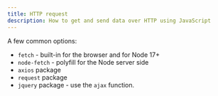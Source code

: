 ```yaml
---
title: HTTP request
description: How to get and send data over HTTP using JavaScript
---
```



A few common options:

- `fetch` - built-in for the browser and for Node 17+
- `node-fetch` - polyfill for the Node server side
- `axios` package
- `request` package
- `jquery` package - use the `ajax` function.
